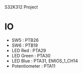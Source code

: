 S32K312 Project

# IO
- SW5 : PTB26
- SW6 : PTB19
- LED Red : PTA29
- LED Green : PTA30
- LED Blue : PTA31, EMIOS_1_CH14
- Potentiometer : PTA11
